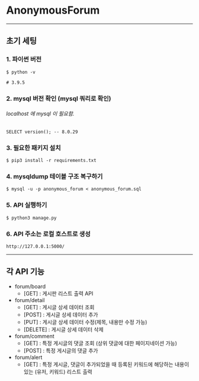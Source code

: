 # AnonymousForum

-----------
## 초기 세팅
### 1. 파이썬 버전
```
$ python -v 

# 3.9.5
```

### 2. mysql 버전 확인 (mysql 쿼리로 확인)
###### localhost 에 mysql 이 필요함.
```
SELECT version(); -- 8.0.29
```

### 3. 필요한 패키지 설치
```
$ pip3 install -r requirements.txt
```

### 4. mysqldump 테이블 구조 복구하기
```
$ mysql -u -p anonymous_forum < anonymous_forum.sql
```

### 5. API 실행하기
```
$ python3 manage.py
```

### 6. API 주소는 로컬 호스트로 생성
```
http://127.0.0.1:5000/
```


-----------
## 각 API 기능
+ forum/board
    + [GET] : 게시판 리스트 출력 API
+ forum/detail
    + [GET] : 게시글 상세 데이터 조회
    + [POST] : 게시글 상세 데이터 추가
    + [PUT] : 게시글 상세 데이터 수정(제목, 내용만 수정 가능)
    + [DELETE] : 게시글 상세 데이터 삭제
+ forum/comment
    + [GET] : 특정 게시글의 댓글 조회 (상위 댓글에 대한 페이지네이션 가능)
    + [POST] : 특정 게시글의 댓글 추가
+ forum/alert
    + [GET] : 특정 게시글, 댓글이 추가되었을 때 등록된 키워드에 해당하는 내용이 있는 (유저, 키워드) 리스트 출력

